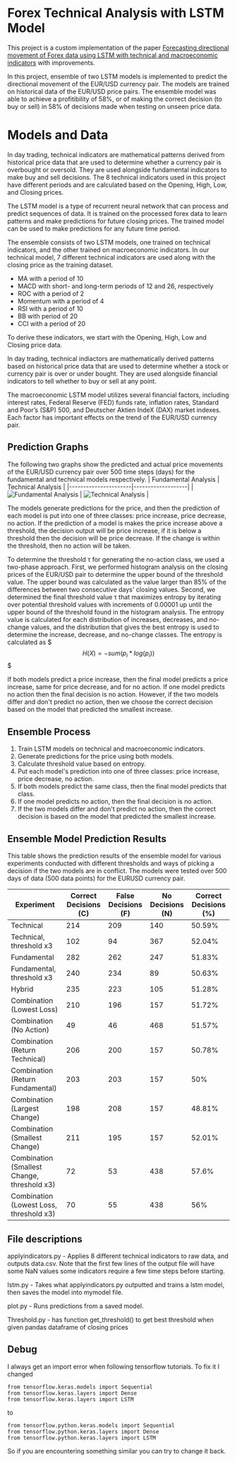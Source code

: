 # Forex Technical Analysis with LSTM Model

This project is a custom implementation of the paper [Forecasting directional movement of Forex data using LSTM with technical and macroeconomic indicators](https://jfin-swufe.springeropen.com/articles/10.1186/s40854-020-00220-2) with improvements.


In this project, ensemble of two LSTM models is implemented to predict the directional movement of the EUR/USD currency pair. The models are trained on historical data of the EUR/USD price pairs. The ensemble model was able to achieve a profitibility of 58%, or of making the correct decision (to buy or sell) in 58% of decisions made when testing on unseen price data. 

# Models and Data

In day trading, technical indicators are mathematical patterns derived from historical price data that are used to determine whether a currency pair is overbought or oversold. They are used alongside fundamental indicators to make buy and sell decisions. The 8 technical indicators used in this project have different periods and are calculated based on the Opening, High, Low, and Closing prices.

The LSTM model is a type of recurrent neural network that can process and predict sequences of data. It is trained on the processed forex data to learn patterns and make predictions for future closing prices. The trained model can be used to make predictions for any future time period.

The ensemble consists of two LSTM models, one trained on technical indicators, and the other trained on macroeconomic indicators.
In our technical model, 7 different technical indicators are used along with the closing price as the training dataset. 

* MA with a period of 10
* MACD with short- and long-term periods of 12 and 26, respectively
* ROC with a period of 2
* Momentum with a period of 4
* RSI with a period of 10
* BB with period of 20
* CCI with a period of 20

To derive these indicators, we start with the Opening, High, Low and Closing price data.

In day trading, technical indiactors are mathematically derived patterns based on historical price data that are used to determine whether a stock or currency pair is over or under bought. They are used alongside financial indicators to tell whether to buy or sell at any point. 

The macroeconomic LSTM model utilizes several financial factors, including interest rates, Federal Reserve (FED) funds rate, inflation rates, Standard and Poor’s (S&P) 500, and Deutscher Aktien IndeX (DAX) market indexes. Each factor has important effects on the trend of the EUR/USD currency pair.

## Prediction Graphs
The following two graphs show the predicted and actual price movements of the EUR/USD currency pair over 500 time steps (days) for the fundamental and technical models respectively.
| Fundamental Analysis | Technical Analysis |
|----------------------|-------------------|
| ![Fundamental Analysis](graphs_results/Figure_6_fundamental.png "Fundamental Analysis") | ![Technical Analysis](graphs_results/Figure_5_hybrid.png "Technical Analysis") |


The models generate predictions for the price, and then the prediction of each model is put into one of three classes: price increase, price decrease, no action. If the prediction of a model is makes the price increase above a threshold, the decision output will be price increase, if it is below a threshold then the decision will be price decrease. If the change is within the threshold, then no action will be taken. 

To determine the threshold τ for generating the no-action class, we used a two-phase approach. First, we performed histogram analysis on the closing prices of the EUR/USD pair to determine the upper bound of the threshold value. The upper bound was calculated as the value larger than 85% of the differences between two consecutive days' closing values. Second, we determined the final threshold value τ that maximizes entropy by iterating over potential threshold values with increments of 0.00001 up until the upper bound of the threshold found in the histogram analysis. The entropy value is calculated for each distribution of increases, decreases, and no-change values, and the distribution that gives the best entropy is used to determine the increase, decrease, and no-change classes.
The entropy is calculated as 
$$$
H(X) = - sum(p_i * log(p_i))
$$$

If both models predict a price increase, then the final model predicts a price increase, same for price decrease, and for no action. If one model predicts no action then the final decision is no action. However, if the two models differ and don't predict no action, then we choose the correct decision based on the model that predicted the smallest increase.

## Ensemble Process
1. Train LSTM models on technical and macroeconomic indicators.
2. Generate predictions for the price using both models.
3. Calculate threshold value based on entropy.
4. Put each model's prediction into one of three classes: price increase, price decrease, no action.
5. If both models predict the same class, then the final model predicts that class.
6. If one model predicts no action, then the final decision is no action.
7. If the two models differ and don't predict no action, then the correct decision is based on the model that predicted the smallest increase.

## Ensemble Model Prediction Results

This table shows the prediction results of the ensemble model for various experiments conducted with different thresholds and ways of picking a decision if the two models are in conflict. The models were tested over 500 days of data (500 data points) for the EURUSD currency pair. 

| Experiment | Correct Decisions (C) | False Decisions (F) | No Decisions (N) | Correct Decisions (%) |
|------------|----------------------|--------------------|--------------------|-------------------------|
| Technical | 214 | 209 | 140 | 50.59% |
| Technical, threshold x3 | 102 | 94 | 367 | 52.04% |
| Fundamental | 282 | 262 | 247 | 51.83% |
| Fundamental, threshold x3 | 240 | 234 | 89 | 50.63% |
| Hybrid | 235 | 223 | 105 | 51.28% |
| Combination (Lowest Loss) | 210 | 196 | 157 | 51.72% |
| Combination (No Action) | 49 | 46 | 468 | 51.57% |
| Combination (Return Technical) | 206 | 200 | 157 | 50.78% |
| Combination (Return Fundamental) | 203 | 203 | 157 | 50% |
| Combination (Largest Change) | 198 | 208 | 157 | 48.81% |
| Combination (Smallest Change) | 211 | 195 | 157 | 52.01% |
| Combination (Smallest Change, threshold x3) | 72 | 53 | 438 | 57.6% |
| Combination (Lowest Loss, threshold x3) | 70 | 55 | 438 | 56% |



## File descriptions

applyindicators.py - Applies 8 different technical indicators to raw data, and outputs data.csv. Note that the first few lines of the output file will have some NaN values some indicators require a few time steps before starting.

lstm.py - Takes what applyindicators.py outputted and trains a lstm model, then saves the model into mymodel file. 

plot.py - Runs predictions from a saved model. 

Threshold.py - has function get_threshold() to get best threshold when given pandas dataframe of closing prices

## Debug

I always get an import error when following tensorflow tutorials. To fix it I changed 
```
from tensorflow.keras.models import Sequential
from tensorflow.keras.layers import Dense
from tensorflow.keras.layers import LSTM
```
to 
```
from tensorflow.python.keras.models import Sequential
from tensorflow.python.keras.layers import Dense
from tensorflow.python.keras.layers import LSTM
```
So if you are encountering something similar you can try to change it back. 
